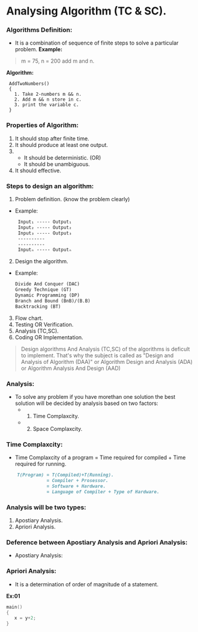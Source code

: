 #  **Analysing Algorithm (TC & SC).**

### **Algorithms Definition:**
 - It is a combination of sequence of finite steps to solve a particular problem.
**Example:**
 > m = 75, n = 200 add m and n.
 
 **Algorithm:**
```
 AddTwoNumbers() 
 {
   1. Take 2-numbers m && n.
   2. Add m && n store in c.
   3. print the variable c.
 }
```

### **Properties of Algorithm:**
 1. It should stop after finite time.
 2. It should produce at least one output.
 3. - It should be deterministic. (OR)
    - It should be unambiguous.
 4. It should effective.

### **Steps to design an algorithm:**
1. Problem definition. (know the problem clearly)
 - Example:
   ```md
    Input₁ ----- Output₁
    Input₂ ----- Output₂
    Input₃ ----- Output₃
    ----------
    ----------
    Inputₙ ----- Outputₙ
   ```
2. Design the algorithm.
 - Example:
    ```md
    Divide And Conquer (DAC)
    Greedy Technique (GT)
    Dynamic Programming (DP) 
    Branch and Bound (BnB)/(B.B)
    Backtracking (BT)
   ```
3. Flow chart.
4. Testing OR Verification.
5. Analysis (TC,SC).
6. Coding OR Implementation.
> Design algorithms And  Analysis (TC,SC) of the algorithms is deficult to implement. That's why the subject is called as "Design and Analysis of Algorithm (DAA)" or Algorithm Design and Analysis (ADA) or Algorithm Analysis And Design (AAD)

### **Analysis:**
- To solve any problem if you have morethan one solution the best solution will be decided by analysis based on two factors:
   - 1. Time Complaxcity.
   - 2. Space Complaxcity.

### **Time Complaxcity:**
- Time Complaxcity of a program = Time required for compiled + Time required for running.
```md
    T(Program) = T(Compiled)+T(Running).
               = Compiler + Prosessor.
               = Software + Hardware.
               = Language of Compiler + Type of Hardware.
```
### **Analysis will be two types:**
1. Apostiary Analysis.
2. Apriori Analysis.

### **Deference between Apostiary Analysis and Apriori Analysis:**
- Apostiary Analysis:

### **Apriori Analysis:**
- It is a determination of order of magnitude of a statement.

**Ex:01**
```c
main()
{
   x = y+2;
}
```
